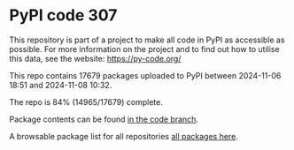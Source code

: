 # PyPI code 307

This repository is part of a project to make all code in PyPI as accessible as possible. For more information 
on the project and to find out how to utilise this data, see the website: https://py-code.org/

This repo contains 17679 packages uploaded to PyPI between 
2024-11-06 18:51 and 2024-11-08 10:32.

The repo is 84% (14965/17679) complete.

Package contents can be found [in the code branch](https://github.com/pypi-data/pypi-mirror-307/tree/code/packages).

A browsable package list for all repositories [all packages here](https://py-code.org/repositories/pypi-mirror-307).


